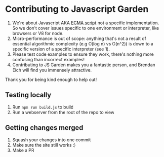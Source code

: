 # Contributing to Javascript Garden

1. We're about Javascript AKA [ECMA script](http://www.ecma-international.org/ecma-262/5.1/) not a specific implementation. So we don't cover issues specific to one environment or interpreter, like browsers or V8 for node.
1. Micro-performance is out of scope: anything that's not a result of essential algorithmic complexity (e.g O(log n) vs O(n^2)) is down to a specific version of a specific interpreter (see 1).
1. Please test code examples to ensure they work, there's nothing more confusing than incorrect examples!
1. Contributing to JS Garden makes you a fantastic person, and Brendan Eich will find you immensely attractive.

Thank you for being kind enough to help out!

## Testing locally

1. Run `npm run build.js` to build
1. Run a webserver from the root of the repo to view

## Getting changes merged

1. Squash your changes into one commit
1. Make sure the site still works :)
1. Make a PR
